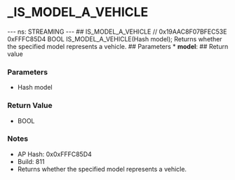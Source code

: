 # _IS_MODEL_A_VEHICLE

--- ns: STREAMING --- ## IS_MODEL_A_VEHICLE  // 0x19AAC8F07BFEC53E 0xFFFC85D4 BOOL IS_MODEL_A_VEHICLE(Hash model);  Returns whether the specified model represents a vehicle.  ## Parameters * **model**:  ## Return value

### Parameters
* Hash model

### Return Value
* BOOL

### Notes
* AP Hash: 0x0xFFFC85D4
* Build: 811
* Returns whether the specified model represents a vehicle.

